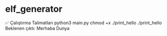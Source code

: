 # elf_generator
✅ Çalıştırma Talimatları
python3 main.py
chmod +x ./print_hello
./print_hello
Beklenen çıktı:
Merhaba Dunya
